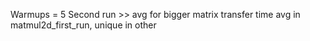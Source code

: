 Warmups = 5
Second run >> avg for bigger matrix
transfer time avg in matmul2d_first_run, unique in other

